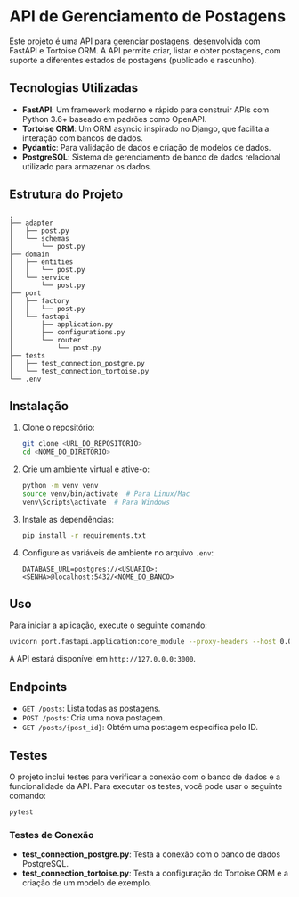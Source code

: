 # API de Gerenciamento de Postagens

Este projeto é uma API para gerenciar postagens, desenvolvida com FastAPI e Tortoise ORM. A API permite criar, listar e obter postagens, com suporte a diferentes estados de postagens (publicado e rascunho).

## Tecnologias Utilizadas

- **FastAPI**: Um framework moderno e rápido para construir APIs com Python 3.6+ baseado em padrões como OpenAPI.
- **Tortoise ORM**: Um ORM asyncio inspirado no Django, que facilita a interação com bancos de dados.
- **Pydantic**: Para validação de dados e criação de modelos de dados.
- **PostgreSQL**: Sistema de gerenciamento de banco de dados relacional utilizado para armazenar os dados.

## Estrutura do Projeto

```
.
├── adapter
│   ├── post.py
│   └── schemas
│       └── post.py
├── domain
│   ├── entities
│   │   └── post.py
│   └── service
│       └── post.py
├── port
│   ├── factory
│   │   └── post.py
│   └── fastapi
│       ├── application.py
│       ├── configurations.py
│       └── router
│           └── post.py
├── tests
│   ├── test_connection_postgre.py
│   └── test_connection_tortoise.py
└── .env
```

## Instalação

1. Clone o repositório:
   ```bash
   git clone <URL_DO_REPOSITORIO>
   cd <NOME_DO_DIRETORIO>
   ```

2. Crie um ambiente virtual e ative-o:
   ```bash
   python -m venv venv
   source venv/bin/activate  # Para Linux/Mac
   venv\Scripts\activate  # Para Windows
   ```

3. Instale as dependências:
   ```bash
   pip install -r requirements.txt
   ```

4. Configure as variáveis de ambiente no arquivo `.env`:
   ```env
   DATABASE_URL=postgres://<USUARIO>:<SENHA>@localhost:5432/<NOME_DO_BANCO>
   ```

## Uso

Para iniciar a aplicação, execute o seguinte comando:

```bash
uvicorn port.fastapi.application:core_module --proxy-headers --host 0.0.0.0 --port 3000 --reload
```

A API estará disponível em `http://127.0.0.0:3000`.

## Endpoints

- `GET /posts`: Lista todas as postagens.
- `POST /posts`: Cria uma nova postagem.
- `GET /posts/{post_id}`: Obtém uma postagem específica pelo ID.

## Testes

O projeto inclui testes para verificar a conexão com o banco de dados e a funcionalidade da API. Para executar os testes, você pode usar o seguinte comando:

```bash
pytest
```

### Testes de Conexão

- **test_connection_postgre.py**: Testa a conexão com o banco de dados PostgreSQL.
- **test_connection_tortoise.py**: Testa a configuração do Tortoise ORM e a criação de um modelo de exemplo.